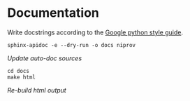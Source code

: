 Documentation
=============


Write docstrings according to the [Google python style guide](http://google-styleguide.googlecode.com/svn/trunk/pyguide.html#Comments).

```
sphinx-apidoc -e --dry-run -o docs niprov
```
*Update auto-doc sources*

```
cd docs
make html
```
*Re-build html output*
